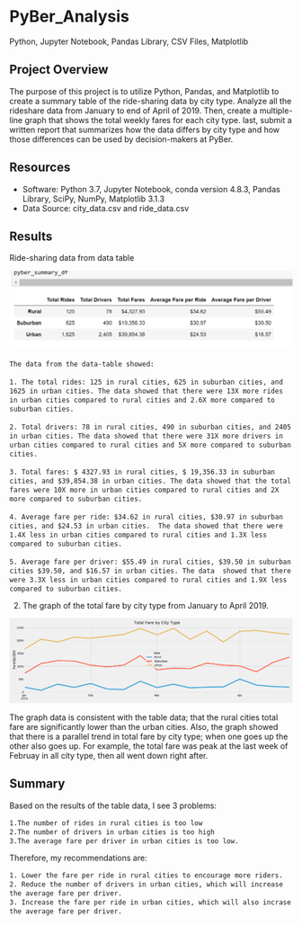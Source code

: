 # PyBer_Analysis

Python, Jupyter Notebook, Pandas Library, CSV Files, Matplotlib

## Project Overview

The purpose of this project is to utilize Python, Pandas, and Matplotlib to create a summary table of the ride-sharing data by city type. Analyze all the rideshare data from January to end of April of 2019. Then, create a multiple-line graph that shows the total weekly fares for each city type. last, submit a written report that summarizes how the data differs by city type and how those differences can be used by decision-makers at PyBer.

## Resources

- Software: Python 3.7, Jupyter Notebook, conda version 4.8.3, Pandas Library, SciPy, NumPy, Matplotlib 3.1.3
- Data Source: city_data.csv and ride_data.csv

## Results

Ride-sharing data from data table 

   ![PyBer_sum_table.png](analysis/PyBer_sum_table.png)
 
    The data from the data-table showed: 
    
	1. The total rides: 125 in rural cities, 625 in suburban cities, and 1625 in urban cities. The data showed that there were 13X more rides in urban cities compared to rural cities and 2.6X more compared to suburban cities.
    
	2. Total drivers: 78 in rural cities, 490 in suburban cities, and 2405 in urban cities. The data showed that there were 31X more drivers in urban cities compared to rural cities and 5X more compared to suburban cities.
    
	3. Total fares: $ 4327.93 in rural cities, $ 19,356.33 in suburban cities, and $39,854.38 in urban cities. The data showed that the total fares were 10X more in urban cities compared to rural cities and 2X more compared to suburban cities.
    
	4. Average fare per ride: $34.62 in rural cities, $30.97 in suburban cities, and $24.53 in urban cities.  The data showed that there were 1.4X less in urban cities compared to rural cities and 1.3X less compared to suburban cities.
    
	5. Average fare per driver: $55.49 in rural cities, $39.50 in suburban cities $39.50, and $16.57 in urban cities. The data  showed that there were 3.3X less in urban cities compared to rural cities and 1.9X less compared to suburban cities.


2. The graph of the total fare by city type from January to April 2019.

 ![PyBer_fare_summary.png](analysis/PyBer_fare_summary.png)
 
The graph data is consistent with the table data; that the rural cities total fare are significantly lower than the urban cities.  Also, the graph showed that there is a parallel trend  in total fare by city type; when one goes up the other also goes up. For example, the total fare was peak at the last week of Februay in all city type, then all went down right after.


## Summary

Based on the results of the table data, I see 3 problems:  

    1.The number of rides in rural cities is too low
    2.The number of drivers in urban cities is too high
    3.The average fare per driver in urban cities is too low.
    
Therefore, my recommendations are:
    
	1. Lower the fare per ride in rural cities to encourage more riders.
	2. Reduce the number of drivers in urban cities, which will increase the average fare per driver.
	3. Increase the fare per ride in urban cities, which will also incrase the average fare per driver.



